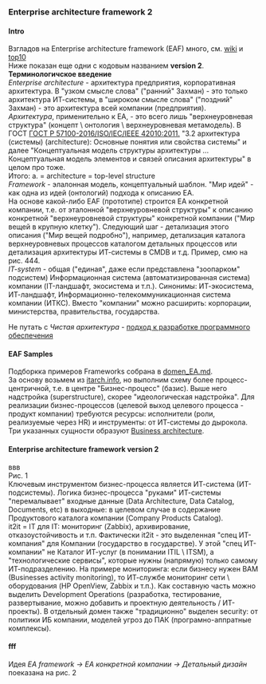 ### Enterprise architecture framework 2
#### Intro
Взгладов на Enterprise architecture framework (EAF) много, см. [wiki](https://en.wikipedia.org/wiki/Enterprise_architecture_framework) и [top10](https://terrafirma.com.au/architecture/top-10-enterprise-architecture-frameworks/)   
Ниже показан еще одни с кодовым названием **version 2**.  
**Терминологичское введение**  
*Enterprise architecture* - архитектура предприятия, корпоративная архитектура. В "узком смысле слова" ("ранний" Захман) - это только архитектура ИТ-системы, в "широком смысле слова" ("поздний" Захман) - это архитектура всей компании (предприятия).  
*Архитектура*, применительно к EA, - это всего лишь "верхнеуровневая структура" (концепт \ онтология \ верхнеуровневая метамодель). В ГОСТ [ГОСТ Р 57100-2016/ISO/IEC/IEEE 42010:2011.](https://npalib.ru/2016/09/22/gost-r-57100-2016-iso-iec-ieee-42010-2011-id272523/p6/) "3.2 архитектура (системы) (architecture):  Основные понятия или свойства системы" и далее "Концептуальная модель структуры архитектуры ... Концептуальная модель элементов и связей описания архитектуры" в целом про тоже.  
Итого: a. = architecture = top-level structure   
*Framework* - элалонная модель, концептуальный шаблон. "Мир идей" - как одна из идей (онтологий) подхода к описанию EA.  
На основе какой-либо EAF (прототипе) строится EA конкретной компании, т.е. от  эталонной "верхнеуровневой структуры" к описанию конкретной "верхнеуровневой структуры" конкретной компании ("Мир вещей в крупную клетку"). Следующий шаг - детализация этого описания ("Мир вещей подробно"), например, детализация каталога верхнеуровневых процессов каталогом детальных процессов или детализация архитектуры ИТ-системы в CMDB и т.д. Пример, смю на рис. 444.  
*IT-system* - общая ("единая", даже если представлена "зоопарком" подсистем) Информационная система (автоматизированная система)  компании (IT-ландшафт, экосистема и т.п.). Синонимы: ИТ-экосистема, ИТ-ландшафт, Информационно-телекоммуникационная система компании (ИТКС). Вместо "компании" можно расширить: корпорации, министерства, правительства, государства.  

Не путать с *Чистая архитектура* - [подход к разработке программного обеспечения](https://habr.com/ru/articles/905148/)
#### EAF Samples
Подборкка примеров Frameworks собрана в [domen_EA.md](https://github.com/bpmbpm/doc/blob/main/EA/GOST/domen_EA.md).   
За основу возьмем из [itarch.info](https://www.itarch.info/2020/05/what-is-it-architecture-and-different.html), но выполним схему более процесс-центричной, т.е. в центре "Бизнес-процесс" (базис). Выше него надстройка (superstructure), скорее   "идеологическая надстройка". Для реализации бизнес-процессов (целевой выход целевого процесса - продукт компании) требуются ресурсы: исполнители (роли, реализуемые через HR) и инструменты: от ИТ-системы до дырокола. Три указанных сущности образуют 
[Business architecture](https://github.com/bpmbpm/doc/tree/main/EA/BizArch).
#### Enterprise architecture framework version 2
ввв  
Рис. 1  
Ключевым инструментом бизнес-процесса является ИТ-система (ИТ-подсистемы). Логика бизнес-процесса "руками" ИТ-системы "перемалывает" входные данные (Data Architecture, Data Catalog, Documents, etc) в выходные: в целевом случае в содержание Продуктового каталога компании (Company Products Catalog).  
it2it = IT для IT: мониторинг (Zabbix), архивирование, отказоустойчивость и т.п. Фактически it2it - это выделенная "спец ИТ-компания" для Компании (государство в государстве). У этой "спец ИТ-компании" не Каталог ИТ-услуг (в понимании ITIL \ ITSM), а  "технологические сервисы", которые нужны (напрямую) только самому ИТ-подразделению. На примере мониторинга: если бизнесу нужен BAM (Businesses activity monitoring), то ИТ-службе мониторинг сети \ оборудования (HP OpenView, Zabbix и т.п.). Как составную часть можно выделить Development Operations (разработка, тестирование, развертывание, можно добавить и проектную деятельность / ИТ-проекты).
В отдельный домен также "традиционно" выделен security: от политики ИБ компании, моделей угроз до ПАК (програмно-аппратные комплексы).
#### fff
Идея *EA framework -> EA конкретной компании -> Детальный дизайн* поеказана на рис. 2 

